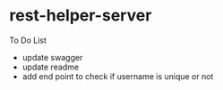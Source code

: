 # rest-helper-server

To Do List

* update swagger
* update readme
* add end point to check if username is unique or not
